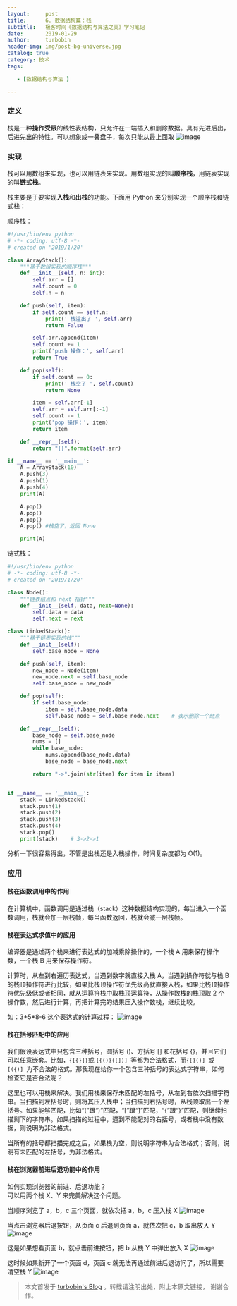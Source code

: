 ```yaml
---
layout:     post
title:      6. 数据结构篇：栈
subtitle:   极客时间《数据结构与算法之美》学习笔记
date:       2019-01-29
author:     turbobin
header-img: img/post-bg-universe.jpg
catalog: true
category: 技术
tags:

   - [数据结构与算法 ]

---
```


### 定义
栈是一种**操作受限**的线性表结构，只允许在一端插入和删除数据。具有先进后出，后进先出的特性。可以想象成一叠盘子，每次只能从最上面取
![image](https://static001.geekbang.org/resource/image/3e/0b/3e20cca032c25168d3cc605fa7a53a0b.jpg)

### 实现
栈可以用数组来实现，也可以用链表来实现。用数组实现的叫**顺序栈**，用链表实现的叫**链式栈**。

栈主要是于要实现**入栈**和**出栈**的功能。下面用 Python 来分别实现一个顺序栈和链式栈：

顺序栈：
```python
#!/usr/bin/env python
# -*- coding: utf-8 -*-
# created on '2019/1/20'

class ArrayStack():
    """基于数组实现的顺序栈"""
    def __init__(self, n: int):
        self.arr = []
        self.count = 0
        self.n = n

    def push(self, item):
        if self.count == self.n:
            print(' 栈溢出了 ', self.arr)
            return False

        self.arr.append(item)
        self.count += 1
        print('push 操作：', self.arr)
        return True

    def pop(self):
        if self.count == 0:
            print(' 栈空了 ', self.count)
            return None

        item = self.arr[-1]
        self.arr = self.arr[:-1]
        self.count -= 1
        print('pop 操作：', item)
        return item

    def __repr__(self):
        return "{}".format(self.arr)

if __name__ == '__main__':
    A = ArrayStack(10)
    A.push(3)
    A.push(1)
    A.push(4)
    print(A)

    A.pop()
    A.pop()
    A.pop()
    A.pop() #栈空了，返回 None

    print(A)

```
链式栈：
```python
#!/usr/bin/env python
# -*- coding: utf-8 -*-
# created on '2019/1/20'

class Node():
    """链表结点和 next 指针"""
    def __init__(self, data, next=None):
        self.data = data
        self.next = next

class LinkedStack():
    """基于链表实现的栈"""
    def __init__(self):
        self.base_node = None

    def push(self, item):
        new_node = Node(item)
        new_node.next = self.base_node
        self.base_node = new_node

    def pop(self):
        if self.base_node:
            item = self.base_node.data
            self.base_node = self.base_node.next    # 表示删除一个结点

    def __repr__(self):
        base_node = self.base_node
        nums = []
        while base_node:
            nums.append(base_node.data)
            base_node = base_node.next

        return "->".join(str(item) for item in items)


if __name__ == '__main__':
    stack = LinkedStack()
    stack.push(1)
    stack.push(2)
    stack.push(3)
    stack.push(4)
    stack.pop()
    print(stack)    # 3->2->1
```
分析一下很容易得出，不管是出栈还是入栈操作，时间复杂度都为 O(1)。

### 应用

#### 栈在函数调用中的作用
在计算机中，函数调用是通过栈（stack）这种数据结构实现的，每当进入一个函数调用，栈就会加一层栈帧，每当函数返回，栈就会减一层栈帧。

#### 栈在表达式求值中的应用
编译器是通过两个栈来进行表达式的加减乘除操作的，一个栈 A 用来保存操作数，一个栈 B 用来保存操作符。

计算时，从左到右遍历表达式，当遇到数字就直接入栈 A，当遇到操作符就与栈 B 的栈顶操作符进行比较，如果比栈顶操作符优先级高就直接入栈，如果比栈顶操作符优先级低或者相同，就从运算符栈中取栈顶运算符，从操作数栈的栈顶取 2 个操作数，然后进行计算，再把计算完的结果压入操作数栈，继续比较。

如：3+5*8-6 这个表达式的计算过程：
![image](https://static001.geekbang.org/resource/image/bc/00/bc77c8d33375750f1700eb7778551600.jpg)

#### 栈在括号匹配中的应用
我们假设表达式中只包含三种括号，圆括号 ()、方括号 [] 和花括号 {}，并且它们可以任意嵌套。比如，`{[{}]}`或 `[{()}([])] `等都为合法格式，而`{[}()] `或 `[({)] `为不合法的格式。那我现在给你一个包含三种括号的表达式字符串，如何检查它是否合法呢？

这里也可以用栈来解决。我们用栈来保存未匹配的左括号，从左到右依次扫描字符串。当扫描到左括号时，则将其压入栈中；当扫描到右括号时，从栈顶取出一个左括号。如果能够匹配，比如“(”跟“)”匹配，“[”跟“]”匹配，“{”跟“}”匹配，则继续扫描剩下的字符串。如果扫描的过程中，遇到不能配对的右括号，或者栈中没有数据，则说明为非法格式。

当所有的括号都扫描完成之后，如果栈为空，则说明字符串为合法格式；否则，说明有未匹配的左括号，为非法格式。

#### 栈在浏览器前进后退功能中的作用
如何实现浏览器的前进、后退功能？  
可以用两个栈 X、Y 来完美解决这个问题。

当顺序浏览了 a，b，c 三个页面，就依次把 a，b，c 压入栈 X
![image](https://static001.geekbang.org/resource/image/4b/3d/4b579a76ea7ebfc5abae2ad6ae6a3c3d.jpg)

当点击浏览器后退按钮，从页面 c 后退到页面 a，就依次把 c，b 取出放入 Y
![image](https://static001.geekbang.org/resource/image/b5/1b/b5e496e2e28fe08f0388958a0e12861b.jpg)

这是如果想看页面 b，就点击前进按钮，把 b 从栈 Y 中弹出放入 X
![image](https://static001.geekbang.org/resource/image/ea/bc/ea804125bea25d25ba467a51fb98c4bc.jpg)

这时候如果新开了一个页面 d，页面 c 就无法再通过前进后退访问了，所以需要清空栈 Y 
![image](https://static001.geekbang.org/resource/image/a3/2e/a3c926fe3050d9a741f394f20430692e.jpg)





> 本文首发于 [turbobin's Blog](https://turbobin.github.io/) 。转载请注明出处，附上本原文链接， 谢谢合作。